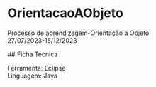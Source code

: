 # OrientacaoAObjeto
<p>Processo de aprendizagem-Orientação a Objeto
  <br />
  27/07/2023-15/12/2023</p>
## Ficha Técnica
<p>Ferramenta: Eclipse
  <br />
Linguagem: Java
  <br />
</p>
